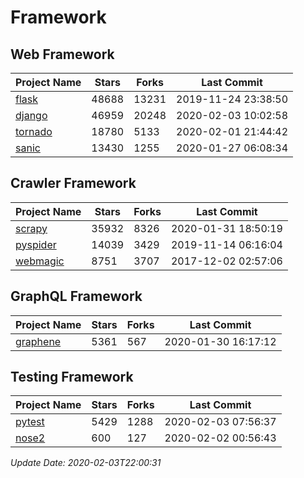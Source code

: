 # Framework

## Web Framework

| Project Name | Stars | Forks | Last Commit |
| ------------ | ----- | ----- | ----------- |
| [flask](https://github.com/pallets/flask) | 48688 | 13231 | 2019-11-24 23:38:50 |
| [django](https://github.com/django/django) | 46959 | 20248 | 2020-02-03 10:02:58 |
| [tornado](https://github.com/tornadoweb/tornado) | 18780 | 5133 | 2020-02-01 21:44:42 |
| [sanic](https://github.com/huge-success/sanic) | 13430 | 1255 | 2020-01-27 06:08:34 |

## Crawler Framework

| Project Name | Stars | Forks | Last Commit |
| ------------ | ----- | ----- | ----------- |
| [scrapy](https://github.com/scrapy/scrapy) | 35932 | 8326 | 2020-01-31 18:50:19 |
| [pyspider](https://github.com/binux/pyspider) | 14039 | 3429 | 2019-11-14 06:16:04 |
| [webmagic](https://github.com/code4craft/webmagic) | 8751 | 3707 | 2017-12-02 02:57:06 |

## GraphQL Framework

| Project Name | Stars | Forks | Last Commit |
| ------------ | ----- | ----- | ----------- |
| [graphene](https://github.com/graphql-python/graphene) | 5361 | 567 | 2020-01-30 16:17:12 |

## Testing Framework

| Project Name | Stars | Forks | Last Commit |
| ------------ | ----- | ----- | ----------- |
| [pytest](https://github.com/pytest-dev/pytest) | 5429 | 1288 | 2020-02-03 07:56:37 |
| [nose2](https://github.com/nose-devs/nose2) | 600 | 127 | 2020-02-02 00:56:43 |

*Update Date: 2020-02-03T22:00:31*